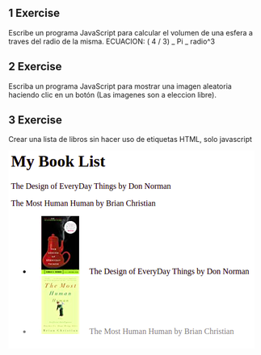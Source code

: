 ## 1 Exercise

Escribe un programa JavaScript para calcular el volumen de una esfera a traves del radio de la misma.
ECUACION:
( 4 / 3) _ Pi _ radio^3

## 2 Exercise

Escriba un programa JavaScript para mostrar una imagen aleatoria haciendo clic en un botón (Las imagenes son a eleccion libre).

## 3 Exercise

Crear una lista de libros sin hacer uso de etiquetas HTML, solo javascript

![](2022-01-02-18-26-29.png)
